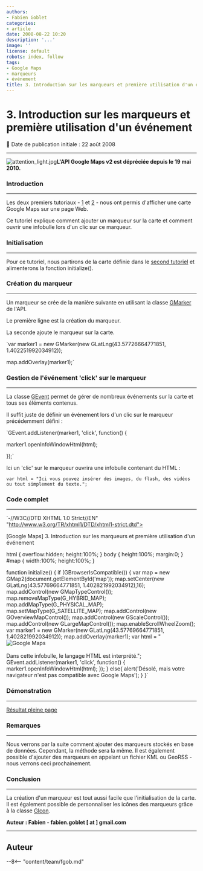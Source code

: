```yaml
---
authors:
- Fabien Goblet
categories:
- article
date: 2008-08-22 10:20
description: '...'
image: ''
license: default
robots: index, follow
tags:
- Google Maps
- marqueurs
- événement
title: 3. Introduction sur les marqueurs et première utilisation d'un événement
---
```


# 3. Introduction sur les marqueurs et première utilisation d'un événement


:calendar: Date de publication initiale : 22 août 2008


----





![attention_light.jpg](/sites/default/files/Tuto/img/attention_light.jpg)**L'API Google Maps v2 est dépréciée depuis le 19 mai 2010.**


### Introduction




---


Les deux premiers tutoriaux - [1](http://www.geotribu.net/node/12) et [2](http://www.geotribu.net/node/13) - nous ont permis d'afficher une carte Google Maps sur une page Web.  

Ce tutoriel explique comment ajouter un marqueur sur la carte et comment ouvrir une infobulle lors d'un clic sur ce marqueur.  



### Initialisation




---


Pour ce tutoriel, nous partirons de la carte définie dans le [second tutoriel](http://www.geotribu.net/node/13) et alimenterons la fonction initialize().  



### Création du marqueur




---


Un marqueur se crée de la manière suivante en utilisant la classe [GMarker](http://code.google.com/intl/fr/apis/maps/documentation/reference.html#GMarker) de l'API.  

Le première ligne est la création du marqueur.  

La seconde ajoute le marqueur sur la carte.  

`var marker1 = new GMarker(new GLatLng(43.57726664771851, 1.402251992034912));  

map.addOverlay(marker1);`  



### Gestion de l'événement 'click' sur le marqueur




---


La classe [GEvent](http://code.google.com/intl/fr/apis/maps/documentation/reference.html#GEvent) permet de gérer de nombreux événements sur la carte et tous ses éléments contenus.  

Il suffit juste de définir un événement lors d'un clic sur le marqueur précédemment défini :  

`GEvent.addListener(marker1, 'click', function() {  

marker1.openInfoWindowHtml(html);  

});`  

Ici un 'clic' sur le marqueur ouvrira une infobulle contenant du HTML :  

`var html = "Ici vous pouvez insérer des images, du flash, des vidéos ou tout simplement du texte.";`  



### Code complet




---


`-//W3C//DTD XHTML 1.0 Strict//EN" "http://www.w3.org/TR/xhtml1/DTD/xhtml1-strict.dtd">  







[Google Maps] 3. Introduction sur les marqueurs et première utilisation d'un événement  



html { overflow:hidden; height:100%; }
body { height:100%; margin:0; }
#map { width:100%; height:100%; }

function initialize() {
if (GBrowserIsCompatible()) {
var map = new GMap2(document.getElementById('map'));
map.setCenter(new GLatLng(43.57769664771851, 1.402821992034912),16);
map.addControl(new GMapTypeControl());
map.removeMapType(G\_HYBRID\_MAP);
map.addMapType(G\_PHYSICAL\_MAP);
map.setMapType(G\_SATELLITE\_MAP);
map.addControl(new GOverviewMapControl());
map.addControl(new GScaleControl());
map.addControl(new GLargeMapControl());
map.enableScrollWheelZoom();
var marker1 = new GMarker(new GLatLng(43.57769664771851, 1.402821992034912));
map.addOverlay(marker1);
var html = "<img src='http://maps.google.fr/intl/fr\_fr/images/maps\_logo\_small.png' alt='Google Maps'></img><br><br>Dans cette
infobulle, le langage HTML est interprété.";
GEvent.addListener(marker1, 'click', function() {
marker1.openInfoWindowHtml(html);
});
}
else{
alert('Désolé, mais votre navigateur n\'est pas compatible avec Google Maps');
}
}`  



### Démonstration




---






[Résultat pleine page](http://88.191.142.86/fabien/geotribu/tuto/gmaps-v2/tuto3.html)


### Remarques




---


Nous verrons par la suite comment ajouter des marqueurs stockés en base de données. Cependant, la méthode sera la même.
Il est également possible d'ajouter des marqueurs en appelant un fichier KML ou GeoRSS - nous verrons ceci prochainement.


### Conclusion




---


La création d'un marqueur est tout aussi facile que l'initialisation de la carte. Il est également possible de personnaliser les icônes des marqueurs grâce à la classe [GIcon](http://code.google.com/intl/fr/apis/maps/documentation/reference.html#GIcon).


**Auteur : Fabien - fabien.goblet [ at ] gmail.com**




----

## Auteur

--8<-- "content/team/fgob.md"
